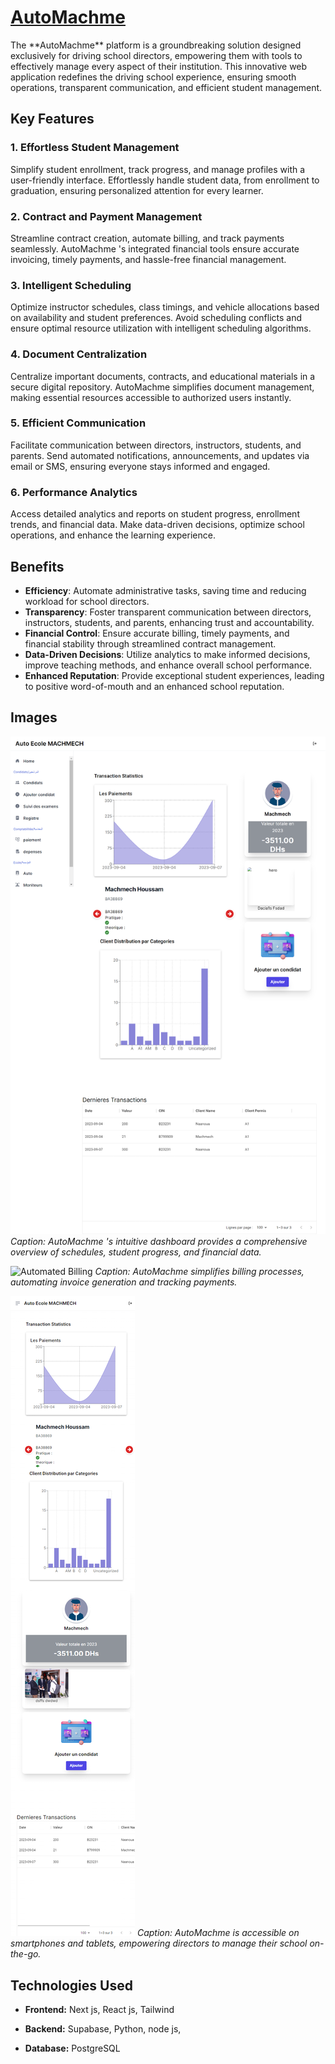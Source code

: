 <h1><a href="https://auto-ecole-project.vercel.app/">AutoMachme</a></h1>
The **AutoMachme** platform is a groundbreaking solution designed exclusively for driving school directors, empowering them with tools to effectively manage every aspect of their institution. This innovative web application redefines the driving school experience, ensuring smooth operations, transparent communication, and efficient student management.

## Key Features

### 1. **Effortless Student Management**

Simplify student enrollment, track progress, and manage profiles with a user-friendly interface. Effortlessly handle student data, from enrollment to graduation, ensuring personalized attention for every learner.

### 2. **Contract and Payment Management**

Streamline contract creation, automate billing, and track payments seamlessly. AutoMachme 's integrated financial tools ensure accurate invoicing, timely payments, and hassle-free financial management.

### 3. **Intelligent Scheduling**

Optimize instructor schedules, class timings, and vehicle allocations based on availability and student preferences. Avoid scheduling conflicts and ensure optimal resource utilization with intelligent scheduling algorithms.

### 4. **Document Centralization**

Centralize important documents, contracts, and educational materials in a secure digital repository. AutoMachme  simplifies document management, making essential resources accessible to authorized users instantly.

### 5. **Efficient Communication**

Facilitate communication between directors, instructors, students, and parents. Send automated notifications, announcements, and updates via email or SMS, ensuring everyone stays informed and engaged.

### 6. **Performance Analytics**

Access detailed analytics and reports on student progress, enrollment trends, and financial data. Make data-driven decisions, optimize school operations, and enhance the learning experience.

## Benefits

- **Efficiency**: Automate administrative tasks, saving time and reducing workload for school directors.
- **Transparency**: Foster transparent communication between directors, instructors, students, and parents, enhancing trust and accountability.
- **Financial Control**: Ensure accurate billing, timely payments, and financial stability through streamlined contract management.
- **Data-Driven Decisions**: Utilize analytics to make informed decisions, improve teaching methods, and enhance overall school performance.
- **Enhanced Reputation**: Provide exceptional student experiences, leading to positive word-of-mouth and an enhanced school reputation.

## Images

![Dashboard View](/public/automach.png "Dashboard View")
*Caption: AutoMachme 's intuitive dashboard provides a comprehensive overview of schedules, student progress, and financial data.*

![Automated Billing](/public/condidat.png "Automated Billing")
*Caption: AutoMachme  simplifies billing processes, automating invoice generation and tracking payments.*

![Mobile Access](/public/mobilePrev.png "Mobile Access")
*Caption: AutoMachme  is accessible on smartphones and tablets, empowering directors to manage their school on-the-go.*


## Technologies Used

- **Frontend:**  Next js, React js, Tailwind
  
- **Backend:** Supabase, Python, node js, 
  
- **Database:** PostgreSQL
